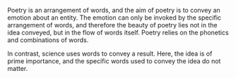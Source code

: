Poetry is an arrangement of words, and the aim of poetry is to convey an emotion about an entity. The emotion can only be invoked by the specific arrangement of words, and therefore the beauty of poetry lies not in the idea conveyed, but in the flow of words itself. Poetry relies on the phonetics and combinations of words.

In contrast, science uses words to convey a result. Here, the idea is of prime importance, and the specific words used to convey the idea do not matter. 